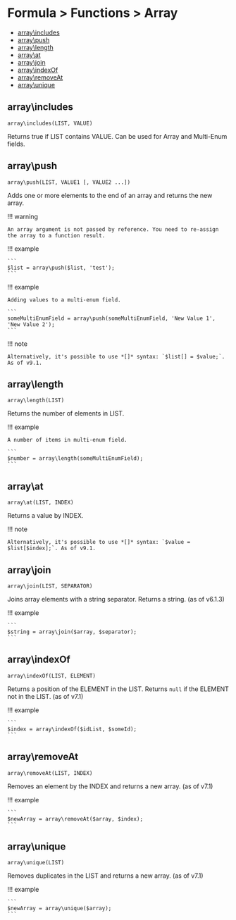 # Formula > Functions > Array

* [array\includes](#arrayincludes)
* [array\push](#arraypush)
* [array\length](#arraylength)
* [array\at](#arrayat)
* [array\join](#arrayjoin)
* [array\indexOf](#arrayindexof)
* [array\removeAt](#arrayremoveat)
* [array\unique](#arrayunique)

## array\includes

`array\includes(LIST, VALUE)`

Returns true if LIST contains VALUE. Can be used for Array and Multi-Enum fields.

## array\push

`array\push(LIST, VALUE1 [, VALUE2 ...])`

Adds one or more elements to the end of an array and returns the new array.


!!! warning

    An array argument is not passed by reference. You need to re-assign the array to a function result.

!!! example

    ```
    $list = array\push($list, 'test');
    ```

!!! example

    Adding values to a multi-enum field.

    ```
    someMultiEnumField = array\push(someMultiEnumField, 'New Value 1', 'New Value 2');
    ```

!!! note

    Alternatively, it's possible to use *[]* syntax: `$list[] = $value;`. As of v9.1.

## array\length

`array\length(LIST)`

Returns the number of elements in LIST.

!!! example

    A number of items in multi-enum field.

    ```
    $number = array\length(someMultiEnumField);
    ```

## array\at

`array\at(LIST, INDEX)`

Returns a value by INDEX.

!!! note

    Alternatively, it's possible to use *[]* syntax: `$value = $list[$index];`. As of v9.1.

## array\join

`array\join(LIST, SEPARATOR)`

Joins array elements with a string separator. Returns a string. (as of v6.1.3)

!!! example

    ```
    $string = array\join($array, $separator);
    ```

## array\indexOf

`array\indexOf(LIST, ELEMENT)`

Returns a position of the ELEMENT in the LIST. Returns `null` if the ELEMENT not in the LIST. (as of v7.1)

!!! example

    ```
    $index = array\indexOf($idList, $someId);
    ```

## array\removeAt

`array\removeAt(LIST, INDEX)`

Removes an element by the INDEX and returns a new array. (as of v7.1)

!!! example

    ```
    $newArray = array\removeAt($array, $index);
    ```

## array\unique

`array\unique(LIST)`

Removes duplicates in the LIST and returns a new array. (as of v7.1)

!!! example

    ```
    $newArray = array\unique($array);
    ```
